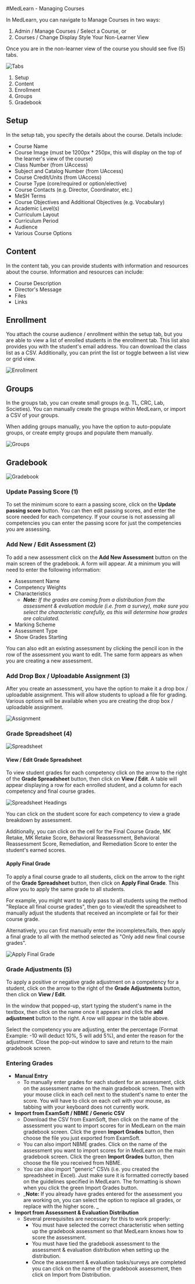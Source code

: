 #MedLearn - Managing Courses

In MedLearn, you can navigate to Manage Courses in two ways:

1. Admin / Manage Courses / Select a Course, or
2. Courses / Change Display Style Your Non-Learner View

Once you are in the non-learner view of the course you should see five (5) tabs. 

![Tabs](./images/super-courses.png)

1. Setup
2. Content
3. Enrollment
4. Groups
5. Gradebook

## Setup

In the setup tab, you specify the details about the course. Details include:

* Course Name
* Course Image (must be 1200px * 250px, this will display on the top of the learner's view of the course)
* Class Number (from UAccess)
* Subject and Catalog Number (from UAccess)
* Course Credit/Units (from UAccess)
* Course Type (core/required or option/elective)
* Course Contacts (e.g. Director, Coordinator, etc.)
* MeSH Terms
* Course Objectives and Additional Objectives (e.g. Vocabulary)
* Academic Level(s) 
* Curriculum Layout
* Curriculum Period
* Audience
* Various Course Options

## Content

In the content tab, you can provide students with information and resources about the course. Information and resources can include:

* Course Description
* Director's Message
* Files
* Links

## Enrollment

You attach the course audience / enrollment within the setup tab, but you are able to view a list of enrolled students in the enrollment tab. This list also provides you with the student's email address. You can download the class list as a CSV. Additionally, you can print the list or toggle between a list view or grid view. 

![Enrollment](./images/super-enroll.png)

## Groups

In the groups tab, you can create small groups (e.g. TL, CRC, Lab, Societies). You can manually create the groups within MedLearn, or import a CSV of your groups. 

When adding groups manually, you have the option to auto-populate groups, or create empty groups and populate them manually. 

![Groups](./images/super-groups.PNG)

## Gradebook

![Gradebook](./images/super-grades.png)

### Update Passing Score (1) 

To set the minimum score to earn a passing score, click on the **Update passing score** button. You can then edit passing scores, and enter the score needed for each competency. If your course is not assessing all competencies you can enter the passing score for just the competencies you are assessing. 

### Add New / Edit Assessment (2)

To add a new assessment click on the **Add New Assessment** button on the main screen of the gradebook. A form will appear. At a minimum you will need to enter the following information:

* Assessment Name
* Competency Weights
* Characteristics 
    * _**Note:** If the grades are coming from a distribution from the assessment & evaluation module (i.e. from a survey), make sure you select the characteristic carefully, as this will determine how grades are calculated._
* Marking Scheme
* Assessment Type
* Show Grades Starting

You can also edit an existing assessment by clicking the pencil icon in the row of the assessment you want to edit. The same form appears as when you are creating a new assessment. 

### Add Drop Box / Uploadable Assignment (3) 

After you create an assessment, you have the option to make it a drop box / uploadable assignment. This will allow students to upload a file for grading. Various options will be available when you are creating the drop box / uploadable assignment. 

![Assignment](./images/super_assignment.png)

### Grade Spreadsheet (4) 

![Spreadsheet](./images/super_spreadsheet.png)

#### View / Edit Grade Spreadsheet

To view student grades for each competency click on the arrow to the right of the **Grade Spreadsheet** button, then click on **View / Edit**. A table will appear displaying a row for each enrolled student, and a column for each competency and final course grades.  

![Spreadsheet Headings](./images/super_spreadhead.png)

You can click on the student score for each competency to view a grade breakdown by assessment. 

Additionally, you can click on the cell for the Final Course Grade, MK Retake, MK Retake Score, Behavioral Reassessment, Behavioral Reassessment Score, Remediation, and Remediation Score to enter the student's earned scores. 

#### Apply Final Grade

To apply a final course grade to all students, click on the arrow to the right of the **Grade Spreadsheet** button, then click on **Apply Final Grade**. This allow you to apply the same grade to all students. 

For example, you might want to apply pass to all students using the method "Replace all final course grades", then go to view/edit the spreadsheet to manually adjust the students that received an incomplete or fail for their course grade. 

Alternatively, you can first manually enter the incompletes/fails, then apply a final grade to all with the method selected as "Only add new final course grades". 

![Apply Final Grade](./images/super_finalgrade.PNG)

### Grade Adjustments (5)

To apply a positive or negative grade adjustment on a competency for a student, click on the arrow to the right of the **Grade Adjustments** button, then click on **View / Edit**. 

In the window that popped-up, start typing the student's name in the textbox, then click on the name once it appears and click the **add adjustment** button to the right. A row will appear in the table above. 

Select the competency you are adjusting, enter the percentage (Format Example: -10 will deduct 10%, 5 will add 5%), and enter the reason for the adjustment. Close the pop-out window to save and return to the main gradebook screen. 

### Entering Grades

* **Manual Entry**
    * To manually enter grades for each student for an assessment, click on the assessment name on the main gradebook screen. Then with your mouse click in each cell next to the student's name to enter the score. You will have to click on each cell with your mouse, as tabbing with your keyboard does not currently work. 
* **Import from ExamSoft / NBME / Generic CSV**
    * Download the CSV from ExamSoft, then click on the name of the assessment you want to import scores for in MedLearn on the main gradebook screen. Click the green **Import Grades** button, then choose the file you just exported from ExamSoft. 
    * You can also import NBME grades. Click on the name of the assessment you want to import scores for in MedLearn on the main gradebook screen. Click the green **Import Grades** button, then choose the file you received from NBME. 
    * You can also import "generic" CSVs (i.e. you created the spreadsheet in Excel). Just make sure it is formatted correctly based on the guidelines specified in MedLearn. The formatting is shown when you click the green Import Grades button. 
    * _**Note:** If you already have grades entered for the assessment you are working on, you can select the option to replace all grades, or replace with the higher score. _
* **Import from Assessment & Evaluation Distribution**
    * Several prerequisites are necessary for this to work properly:
        * You must have selected the correct characteristic when setting up the gradebook assessment so that MedLearn knows how to score the assessment. 
        * You must have tied the gradebook assessment to the assessment & evaluation distribution when setting up the distribution. 
        * Once the assessment & evaluation tasks/surveys are completed you can click on the name of the gradebook assessment, then click on Import from Distribution. 